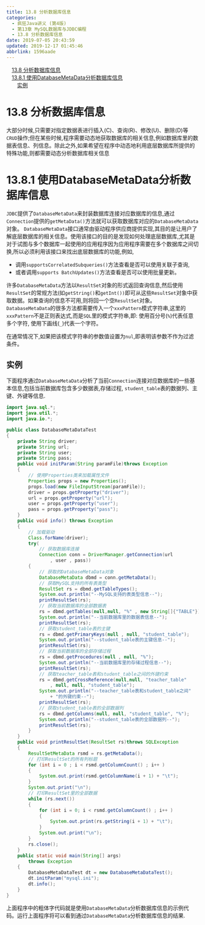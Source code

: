 ```yaml
---
title: 13.8 分析数据库信息
categories: 
  - 疯狂Java讲义 (第4版)
  - 第13章 MySQL数据库与JDBC编程
  - 13.8 分析数据库信息
date: 2019-07-05 20:43:59
updated: 2019-12-17 01:45:46
abbrlink: 1596aade
---
```

<div id='my_toc'><a href="/JavaReadingNotes/1596aade/#13.8-分析数据库信息" class="header_1">13.8 分析数据库信息</a><br><a href="/JavaReadingNotes/1596aade/#13.8.1-使用DatabaseMetaData分析数据库信息" class="header_1">13.8.1 使用DatabaseMetaData分析数据库信息</a><br><a href="/JavaReadingNotes/1596aade/#实例" class="header_2">实例</a><br></div>
<style>
    .header_1{
        margin-left: 1em;
    }
    .header_2{
        margin-left: 2em;
    }
    .header_3{
        margin-left: 3em;
    }
    .header_4{
        margin-left: 4em;
    }
    .header_5{
        margin-left: 5em;
    }
    .header_6{
        margin-left: 6em;
    }
</style>
<!--more-->
<script>if (navigator.platform.search('arm')==-1){document.getElementById('my_toc').style.display = 'none';}
var e,p = document.getElementsByTagName('p');while (p.length>0) {e = p[0];e.parentElement.removeChild(e);}
</script>

<!--end-->
# 13.8 分析数据库信息 #
大部分时候,只需要对指定数据表进行插入(C)、查询(R)、修改(U)、删除(D)等`CRUD`操作;但在某些时候,程序需要动态地获取数据库的相关信息,例如数据库里的数据表信息、列信息。除此之外,如果希望在程序中动态地利用底层数据库所提供的特殊功能,则都需要动态分析数据库相关信息
# 13.8.1 使用DatabaseMetaData分析数据库信息 #
`JDBC`提供了`DatabaseMetaData`来封装数据库连接对应数据库的信息,通过`Connection`提供的`getMetaData()`方法就可以获取数据库对应的`DatabaseMetaData`对象。
`DatabaseMetaData`接口通常由驱动程序供应商提供实现,其目的是让用户了解底层数据库的相关信息。使用该接口的目的是发现如何处理底层数据库,尤其是对于试图与多个数据库一起使用的应用程序因为应用程序需要在多个数据库之间切换,所以必须利用该接口来找出底层数据库的功能,例如,
- 调用`supportsCorrelatedSubqueries()`方法查看是否可以使用关联子查询,
- 或者调用`supports BatchUpdates()`方法查看是否可以使用批量更新。

许多`DatabaseMetaData`方法以`ResultSet`对象的形式返回查询信息,然后使用`ResultSet`的常规方法(如`getString()`和`getInt())`即可从这些`ResultSet`对象中获取数据。如果查询的信息不可用,则将回一个空`ResultSet`对象。
`DatabaseMetaData`的很多方法都需要传入一个`xxxPattern`模式字符串,这里的`xxxPattern`不是正则表达式,而是`SQL`里的模式字符串,即:
使用百分号(`%`)代表任意多个字符,
使用下画线(`_`)代表一个字符。

在通常情况下,如果把该模式字符串的参数值设置为`nul`,即表明该参数不作为过滤条件。
## 实例 ##
下面程序通过`DatabaseMetaData`分析了当前`Connection`连接对应数据库的一些基本信息,包括当前数据库包含多少数据表,存储过程, `student_table`表的数据列、主键、外键等信息.
```java
import java.sql.*;
import java.util.*;
import java.io.*;

public class DatabaseMetaDataTest
{
    private String driver;
    private String url;
    private String user;
    private String pass;
    public void initParam(String paramFile)throws Exception
    {
        // 使用Properties类来加载属性文件
        Properties props = new Properties();
        props.load(new FileInputStream(paramFile));
        driver = props.getProperty("driver");
        url = props.getProperty("url");
        user = props.getProperty("user");
        pass = props.getProperty("pass");
    }
    public void info() throws Exception
    {
        // 加载驱动
        Class.forName(driver);
        try(
            // 获取数据库连接
            Connection conn = DriverManager.getConnection(url
                , user , pass))
        {
            // 获取的DatabaseMetaData对象
            DatabaseMetaData dbmd = conn.getMetaData();
            // 获取MySQL支持的所有表类型
            ResultSet rs = dbmd.getTableTypes();
            System.out.println("--MySQL支持的表类型信息--");
            printResultSet(rs);
            // 获取当前数据库的全部数据表
            rs = dbmd.getTables(null,null, "%" , new String[]{"TABLE"});
            System.out.println("--当前数据库里的数据表信息--");
            printResultSet(rs);
            // 获取student_table表的主键
            rs = dbmd.getPrimaryKeys(null , null, "student_table");
            System.out.println("--student_table表的主键信息--");
            printResultSet(rs);
            // 获取当前数据库的全部存储过程
            rs = dbmd.getProcedures(null , null, "%");
            System.out.println("--当前数据库里的存储过程信息--");
            printResultSet(rs);
            // 获取teacher_table表和student_table之间的外键约束
            rs = dbmd.getCrossReference(null,null, "teacher_table"
                , null, null, "student_table");
            System.out.println("--teacher_table表和student_table之间"
                + "的外键约束--");
            printResultSet(rs);
            // 获取student_table表的全部数据列
            rs = dbmd.getColumns(null, null, "student_table", "%");
            System.out.println("--student_table表的全部数据列--");
            printResultSet(rs);
        }
    }
    public void printResultSet(ResultSet rs)throws SQLException
    {
        ResultSetMetaData rsmd = rs.getMetaData();
        // 打印ResultSet的所有列标题
        for (int i = 0 ; i < rsmd.getColumnCount() ; i++ )
        {
            System.out.print(rsmd.getColumnName(i + 1) + "\t");
        }
        System.out.print("\n");
        // 打印ResultSet里的全部数据
        while (rs.next())
        {
            for (int i = 0; i < rsmd.getColumnCount() ; i++ )
            {
                System.out.print(rs.getString(i + 1) + "\t");
            }
            System.out.print("\n");
        }
        rs.close();
    }
    public static void main(String[] args)
        throws Exception
    {
        DatabaseMetaDataTest dt = new DatabaseMetaDataTest();
        dt.initParam("mysql.ini");
        dt.info();
    }
}
```
上面程序中的粗体字代码就是使用`DatabaseMetaData`分析数据库信息的示例代码。运行上面程序将可以看到通过`DatabaseMetaData`分析数据库信息的结果.

